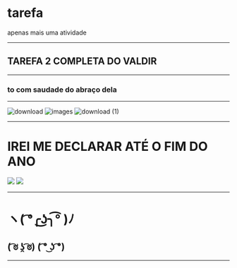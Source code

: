 # tarefa
apenas mais uma atividade
***
## TAREFA 2 COMPLETA DO VALDIR
***
### to com saudade do abraço dela
***
![download](https://user-images.githubusercontent.com/119547834/229229121-4ae9bfde-f9de-4a33-a74d-6e6f00d00605.jpg)
![images](https://user-images.githubusercontent.com/119547834/229229235-6c00c92d-7580-4b80-ade5-d3902e62d10d.jpg)
![download (1)](https://user-images.githubusercontent.com/119547834/229229295-047d49eb-412b-49f9-858d-5fd891b35653.jpg)

***

# **IREI ME DECLARAR ATÉ O FIM DO ANO**
![](https://media.tenor.com/WYsFmQDiMn8AAAAM/capivara.gif)
![](https://www.google.com/url?sa=i&url=https%3A%2F%2Ftenor.com%2Fview%2Fmaxwell-the-cat-gif-27272115&psig=AOvVaw3qyw9b-N2hjJQkCLMXLZxr&ust=1681337978279000&source=images&cd=vfe&ved=0CBEQjRxqFwoTCNDmrpnuov4CFQAAAAAdAAAAABAE)

***
# ヽ( ͡°╭͜ʖ╮͡° )ﾉ
## ( ͡ಠ ʖ̯ ͡ಠ)   ( ͡° ͜ʖ ͡°)

***
